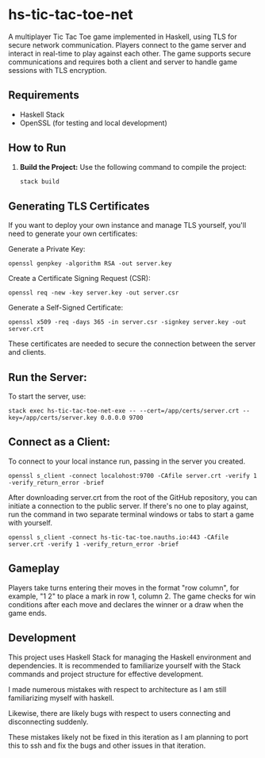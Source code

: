 
# hs-tic-tac-toe-net

A multiplayer Tic Tac Toe game implemented in Haskell, using TLS for secure network communication. Players connect to the game server and interact in real-time to play against each other. The game supports secure communications and requires both a client and server to handle game sessions with TLS encryption.

## Requirements

- Haskell Stack
- OpenSSL (for testing and local development)

## How to Run

1. **Build the Project:**
   Use the following command to compile the project:
   ```bash
   stack build

## Generating TLS Certificates

If you want to deploy your own instance and manage TLS yourself, you'll need to generate your own certificates:

Generate a Private Key:

```
openssl genpkey -algorithm RSA -out server.key
```

Create a Certificate Signing Request (CSR):

```
openssl req -new -key server.key -out server.csr
```

Generate a Self-Signed Certificate:
```
openssl x509 -req -days 365 -in server.csr -signkey server.key -out server.crt
```
These certificates are needed to secure the connection between the server and clients.

## Run the Server:
To start the server, use:

```
stack exec hs-tic-tac-toe-net-exe -- --cert=/app/certs/server.crt --key=/app/certs/server.key 0.0.0.0 9700
```
## Connect as a Client:

To connect to your local instance run, passing in the server you created.

```
openssl s_client -connect localohost:9700 -CAfile server.crt -verify 1 -verify_return_error -brief
```

After downloading server.crt from the root of the GitHub repository, you can initiate a connection to the public server. If there's no one to play against, run the command in two separate terminal windows or tabs to start a game with yourself.

```
openssl s_client -connect hs-tic-tac-toe.nauths.io:443 -CAfile server.crt -verify 1 -verify_return_error -brief
```

## Gameplay

Players take turns entering their moves in the format "row column", for example, "1 2" to place a mark in row 1, column 2. The game checks for win conditions after each move and declares the winner or a draw when the game ends.

## Development

This project uses Haskell Stack for managing the Haskell environment and dependencies. It is recommended to familiarize yourself with the Stack commands and project structure for effective development.

I made numerous mistakes with respect to architecture as I am still familiarizing myself with haskell.

Likewise, there are likely bugs with respect to users connecting and disconnecting suddenly. 

These mistakes likely not be fixed in this iteration as I am planning to port this to ssh and fix the bugs and other issues in that iteration.
